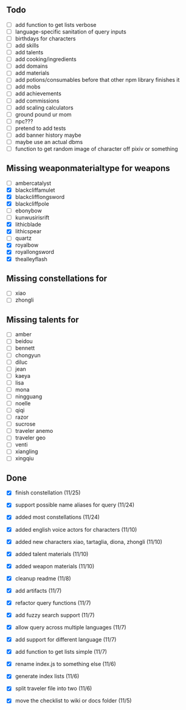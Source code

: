 ## Todo
- [ ] add function to get lists verbose
- [ ] language-specific sanitation of query inputs
- [ ] birthdays for characters
- [ ] add skills
- [ ] add talents
- [ ] add cooking/ingredients
- [ ] add domains
- [ ] add materials
- [ ] add potions/consumables before that other npm library finishes it
- [ ] add mobs
- [ ] add achievements
- [ ] add commissions
- [ ] add scaling calculators
- [ ] ground pound ur mom
- [ ] npc???
- [ ] pretend to add tests
- [ ] add banner history maybe
- [ ] maybe use an actual dbms
- [ ] function to get random image of character off pixiv or something

## Missing weaponmaterialtype for weapons
- [ ] ambercatalyst
- [x] blackcliffamulet
- [x] blackclifflongsword
- [x] blackcliffpole
- [ ] ebonybow
- [ ] kunwusirisrift
- [x] lithicblade
- [x] lithicspear
- [ ] quartz
- [x] royalbow
- [x] royallongsword
- [x] thealleyflash

## Missing constellations for
- [ ] xiao
- [ ] zhongli

## Missing talents for
- [ ] amber
- [ ] beidou
- [ ] bennett
- [ ] chongyun
- [ ] diluc
- [ ] jean
- [ ] kaeya
- [ ] lisa
- [ ] mona
- [ ] ningguang
- [ ] noelle
- [ ] qiqi
- [ ] razor
- [ ] sucrose
- [ ] traveler anemo
- [ ] traveler geo
- [ ] venti
- [ ] xiangling
- [ ] xingqiu

## Done
- [x] finish constellation (11/25)
- [x] support possible name aliases for query (11/24)
- [x] added most constellations (11/24)
- [x] added english voice actors for characters (11/10)
- [x] added new characters xiao, tartaglia, diona, zhongli (11/10)
- [x] added talent materials (11/10)
- [x] added weapon materials (11/10)
- [x] cleanup readme (11/8)
- [x] add artifacts (11/7)
- [x] refactor query functions (11/7)
- [x] add fuzzy search support (11/7)
- [x] allow query across multiple languages (11/7)
- [x] add support for different language (11/7)
- [x] add function to get lists simple (11/7)
- [x] rename index.js to something else (11/6)
- [x] generate index lists (11/6)
- [x] split traveler file into two (11/6)
- [x] move the checklist to wiki or docs folder (11/5)

